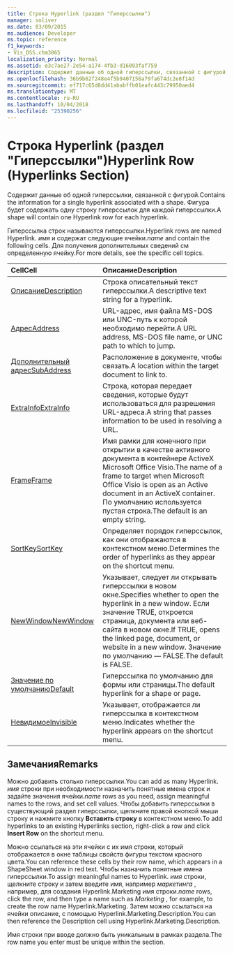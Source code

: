 ```yaml
---
title: Строка Hyperlink (раздел "Гиперссылки")
manager: soliver
ms.date: 03/09/2015
ms.audience: Developer
ms.topic: reference
f1_keywords:
- Vis_DSS.chm3065
localization_priority: Normal
ms.assetid: e3c7ae27-2e54-a174-4fb3-d16093faf759
description: Содержит данные об одной гиперссылки, связанной с фигурой. Фигура будет содержать одну строку гиперссылок для каждой гиперссылки.
ms.openlocfilehash: 36b9b62f248e4f5b9407156a79fa674dc2e8f14d
ms.sourcegitcommit: ef717c65d8dd41ababffb01eafc443c79950aed4
ms.translationtype: MT
ms.contentlocale: ru-RU
ms.lasthandoff: 10/04/2018
ms.locfileid: "25390256"
---
```

# <a name="hyperlink-row-hyperlinks-section"></a><span data-ttu-id="c3727-104">Строка Hyperlink (раздел "Гиперссылки")</span><span class="sxs-lookup"><span data-stu-id="c3727-104">Hyperlink Row (Hyperlinks Section)</span></span>

<span data-ttu-id="c3727-105">Содержит данные об одной гиперссылки, связанной с фигурой.</span><span class="sxs-lookup"><span data-stu-id="c3727-105">Contains the information for a single hyperlink associated with a shape.</span></span> <span data-ttu-id="c3727-106">Фигура будет содержать одну строку гиперссылок для каждой гиперссылки.</span><span class="sxs-lookup"><span data-stu-id="c3727-106">A shape will contain one Hyperlink row for each hyperlink.</span></span>
  
<span data-ttu-id="c3727-107">Гиперссылка строк называются гиперссылки.</span><span class="sxs-lookup"><span data-stu-id="c3727-107">Hyperlink rows are named Hyperlink.</span></span> <span data-ttu-id="c3727-108">*имя* и содержат следующие ячейки.</span><span class="sxs-lookup"><span data-stu-id="c3727-108">*name*  and contain the following cells.</span></span> <span data-ttu-id="c3727-109">Для получения дополнительных сведений см определенную ячейку.</span><span class="sxs-lookup"><span data-stu-id="c3727-109">For more details, see the specific cell topics.</span></span> 
  
|<span data-ttu-id="c3727-110">**Cell**</span><span class="sxs-lookup"><span data-stu-id="c3727-110">**Cell**</span></span>|<span data-ttu-id="c3727-111">**Описание**</span><span class="sxs-lookup"><span data-stu-id="c3727-111">**Description**</span></span>|
|:-----|:-----|
|[<span data-ttu-id="c3727-112">Описание</span><span class="sxs-lookup"><span data-stu-id="c3727-112">Description</span></span>](description-cell-hyperlinks-section.md) <br/> |<span data-ttu-id="c3727-113">Строка описательный текст гиперссылки.</span><span class="sxs-lookup"><span data-stu-id="c3727-113">A descriptive text string for a hyperlink.</span></span>  <br/> |
|[<span data-ttu-id="c3727-114">Адрес</span><span class="sxs-lookup"><span data-stu-id="c3727-114">Address</span></span>](address-cell-hyperlinks-section.md) <br/> |<span data-ttu-id="c3727-115">URL-адрес, имя файла MS-DOS или UNC-путь к которой необходимо перейти.</span><span class="sxs-lookup"><span data-stu-id="c3727-115">A URL address, MS-DOS file name, or UNC path to which to jump.</span></span>  <br/> |
|[<span data-ttu-id="c3727-116">Дополнительный адрес</span><span class="sxs-lookup"><span data-stu-id="c3727-116">SubAddress</span></span>](subaddress-cell-hyperlinks-section.md) <br/> |<span data-ttu-id="c3727-117">Расположение в документе, чтобы связать.</span><span class="sxs-lookup"><span data-stu-id="c3727-117">A location within the target document to link to.</span></span>  <br/> |
|[<span data-ttu-id="c3727-118">ExtraInfo</span><span class="sxs-lookup"><span data-stu-id="c3727-118">ExtraInfo</span></span>](extrainfo-cell-hyperlinks-section.md) <br/> |<span data-ttu-id="c3727-119">Строка, которая передает сведения, которые будут использоваться для разрешения URL-адреса.</span><span class="sxs-lookup"><span data-stu-id="c3727-119">A string that passes information to be used in resolving a URL.</span></span>  <br/> |
|[<span data-ttu-id="c3727-120">Frame</span><span class="sxs-lookup"><span data-stu-id="c3727-120">Frame</span></span>](frame-cell-hyperlinks-section.md) <br/> |<span data-ttu-id="c3727-121">Имя рамки для конечного при открытии в качестве активного документа в контейнере ActiveX Microsoft Office Visio.</span><span class="sxs-lookup"><span data-stu-id="c3727-121">The name of a frame to target when Microsoft Office Visio is open as an Active document in an ActiveX container.</span></span> <span data-ttu-id="c3727-122">По умолчанию используется пустая строка.</span><span class="sxs-lookup"><span data-stu-id="c3727-122">The default is an empty string.</span></span>  <br/> |
|[<span data-ttu-id="c3727-123">SortKey</span><span class="sxs-lookup"><span data-stu-id="c3727-123">SortKey</span></span>](sortkey-cell-hyperlinks-section.md) <br/> |<span data-ttu-id="c3727-124">Определяет порядок гиперссылок, как они отображаются в контекстном меню.</span><span class="sxs-lookup"><span data-stu-id="c3727-124">Determines the order of hyperlinks as they appear on the shortcut menu.</span></span>  <br/> |
|[<span data-ttu-id="c3727-125">NewWindow</span><span class="sxs-lookup"><span data-stu-id="c3727-125">NewWindow</span></span>](newwindow-cell-hyperlinks-section.md) <br/> |<span data-ttu-id="c3727-126">Указывает, следует ли открывать гиперссылки в новом окне.</span><span class="sxs-lookup"><span data-stu-id="c3727-126">Specifies whether to open the hyperlink in a new window.</span></span> <span data-ttu-id="c3727-127">Если значение TRUE, откроется страница, документа или веб-сайта в новом окне.</span><span class="sxs-lookup"><span data-stu-id="c3727-127">If TRUE, opens the linked page, document, or website in a new window.</span></span> <span data-ttu-id="c3727-128">Значение по умолчанию — FALSE.</span><span class="sxs-lookup"><span data-stu-id="c3727-128">The default is FALSE.</span></span>  <br/> |
|[<span data-ttu-id="c3727-129">Значение по умолчанию</span><span class="sxs-lookup"><span data-stu-id="c3727-129">Default</span></span>](default-cell-hyperlinks-section.md) <br/> |<span data-ttu-id="c3727-130">Гиперссылка по умолчанию для формы или страницы.</span><span class="sxs-lookup"><span data-stu-id="c3727-130">The default hyperlink for a shape or page.</span></span>  <br/> |
|[<span data-ttu-id="c3727-131">Невидимое</span><span class="sxs-lookup"><span data-stu-id="c3727-131">Invisible</span></span>](invisible-cell-hyperlinks-section.md) <br/> |<span data-ttu-id="c3727-132">Указывает, отображается ли гиперссылка в контекстном меню.</span><span class="sxs-lookup"><span data-stu-id="c3727-132">Indicates whether the hyperlink appears on the shortcut menu.</span></span>  <br/> |
   
## <a name="remarks"></a><span data-ttu-id="c3727-133">Замечания</span><span class="sxs-lookup"><span data-stu-id="c3727-133">Remarks</span></span>

 <span data-ttu-id="c3727-134">Можно добавить столько гиперссылки.</span><span class="sxs-lookup"><span data-stu-id="c3727-134">You can add as many Hyperlink.</span></span>  <span data-ttu-id="c3727-135">*имя* строки при необходимости назначить понятные имена строк и задайте значения ячейки.</span><span class="sxs-lookup"><span data-stu-id="c3727-135">*name*  rows as you need, assign meaningful names to the rows, and set cell values.</span></span> <span data-ttu-id="c3727-136">Чтобы добавить гиперссылки в существующий раздел гиперссылки, щелкните правой кнопкой мыши строку и нажмите кнопку **Вставить строку** в контекстном меню.</span><span class="sxs-lookup"><span data-stu-id="c3727-136">To add hyperlinks to an existing Hyperlinks section, right-click a row and click **Insert Row** on the shortcut menu.</span></span> 
  
<span data-ttu-id="c3727-137">Можно ссылаться на эти ячейки с их имя строки, который отображается в окне таблицы свойств фигуры текстом красного цвета.</span><span class="sxs-lookup"><span data-stu-id="c3727-137">You can reference these cells by their row name, which appears in a ShapeSheet window in red text.</span></span> <span data-ttu-id="c3727-138">Чтобы назначить понятные имена гиперссылки.</span><span class="sxs-lookup"><span data-stu-id="c3727-138">To assign meaningful names to Hyperlink.</span></span> <span data-ttu-id="c3727-139">*имя* строки, щелкните строку и затем введите имя, например *маркетинга* , например, для создания Hyperlink.Marketing имя строки.</span><span class="sxs-lookup"><span data-stu-id="c3727-139">*name*  rows, click the row, and then type a name such as  *Marketing*  , for example, to create the row name Hyperlink.Marketing.</span></span> <span data-ttu-id="c3727-140">Затем можно ссылаться на ячейки описание, с помощью Hyperlink.Marketing.Description.</span><span class="sxs-lookup"><span data-stu-id="c3727-140">You can then reference the Description cell using Hyperlink.Marketing.Description.</span></span> 
  
<span data-ttu-id="c3727-141">Имя строки при вводе должно быть уникальным в рамках раздела.</span><span class="sxs-lookup"><span data-stu-id="c3727-141">The row name you enter must be unique within the section.</span></span>
  

